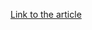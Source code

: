 [Link to the article](https://thehackernews.com/2025/07/google-ordered-to-pay-314m-for-misusing.html)
